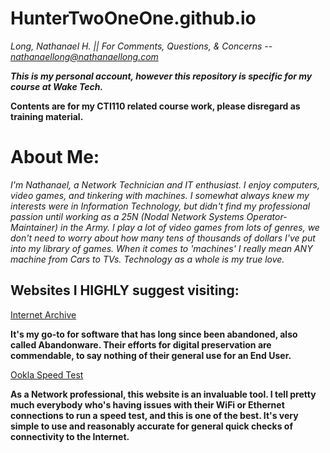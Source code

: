 # HunterTwoOneOne.github.io
*Long, Nathanael H. || For Comments, Questions, & Concerns -- nathanaellong@nathanaellong.com*

***This is my personal account, however this repository is specific for my course at Wake Tech.***

**Contents are for my CTI110 related course work, please disregard as training material.**

<H1>About Me:</H1>

*I'm Nathanael, a Network Technician and IT enthusiast. I enjoy computers, video games, and tinkering with machines. I somewhat always knew my interests were in Information Technology, but didn't find my professional passion until working as a 25N (Nodal Network Systems Operator-Maintainer) in the Army. I play a lot of video games from lots of genres, we don't need to worry about how many tens of thousands of dollars I've put into my library of games. When it comes to 'machines' I really mean ANY machine from Cars to TVs. Technology as a whole is my true love.*

<H2>Websites I HIGHLY suggest visiting:</H2>

<a href="https://archive.org/"> Internet Archive </a>

**It's my go-to for software that has long since been abandoned, also called Abandonware. Their efforts for digital preservation are commendable, to say nothing of their general use for an End User.**

<a href="https://www.speedtest.net"> Ookla Speed Test </a>

**As a Network professional, this website is an invaluable tool. I tell pretty much everybody who's having issues with their WiFi or Ethernet connections to run a speed test, and this is one of the best. It's very simple to use and reasonably accurate for general quick checks of connectivity to the Internet.**